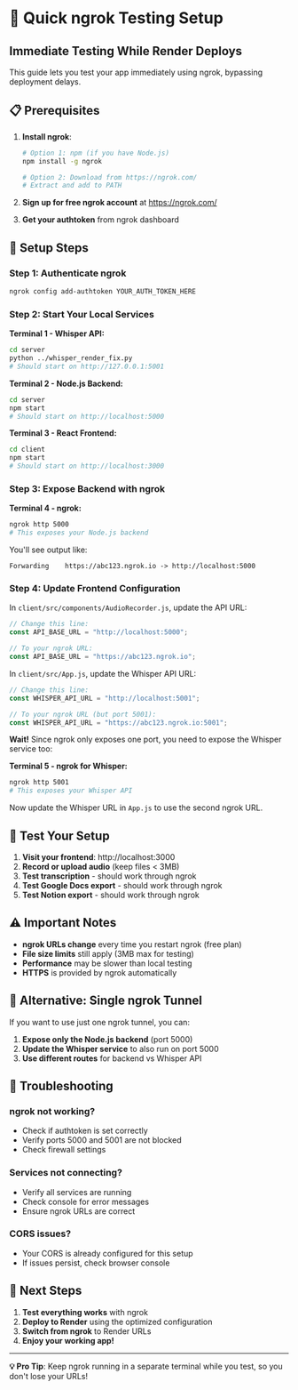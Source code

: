 # 🚀 Quick ngrok Testing Setup

## **Immediate Testing While Render Deploys**

This guide lets you test your app immediately using ngrok, bypassing deployment delays.

## 📋 **Prerequisites**

1. **Install ngrok**:
   ```bash
   # Option 1: npm (if you have Node.js)
   npm install -g ngrok
   
   # Option 2: Download from https://ngrok.com/
   # Extract and add to PATH
   ```

2. **Sign up for free ngrok account** at https://ngrok.com/
3. **Get your authtoken** from ngrok dashboard

## 🔧 **Setup Steps**

### **Step 1: Authenticate ngrok**
```bash
ngrok config add-authtoken YOUR_AUTH_TOKEN_HERE
```

### **Step 2: Start Your Local Services**

**Terminal 1 - Whisper API:**
```bash
cd server
python ../whisper_render_fix.py
# Should start on http://127.0.0.1:5001
```

**Terminal 2 - Node.js Backend:**
```bash
cd server
npm start
# Should start on http://localhost:5000
```

**Terminal 3 - React Frontend:**
```bash
cd client
npm start
# Should start on http://localhost:3000
```

### **Step 3: Expose Backend with ngrok**

**Terminal 4 - ngrok:**
```bash
ngrok http 5000
# This exposes your Node.js backend
```

You'll see output like:
```
Forwarding    https://abc123.ngrok.io -> http://localhost:5000
```

### **Step 4: Update Frontend Configuration**

In `client/src/components/AudioRecorder.js`, update the API URL:
```javascript
// Change this line:
const API_BASE_URL = "http://localhost:5000";

// To your ngrok URL:
const API_BASE_URL = "https://abc123.ngrok.io";
```

In `client/src/App.js`, update the Whisper API URL:
```javascript
// Change this line:
const WHISPER_API_URL = "http://localhost:5001";

// To your ngrok URL (but port 5001):
const WHISPER_API_URL = "https://abc123.ngrok.io:5001";
```

**Wait!** Since ngrok only exposes one port, you need to expose the Whisper service too:

**Terminal 5 - ngrok for Whisper:**
```bash
ngrok http 5001
# This exposes your Whisper API
```

Now update the Whisper URL in `App.js` to use the second ngrok URL.

## 🧪 **Test Your Setup**

1. **Visit your frontend**: http://localhost:3000
2. **Record or upload audio** (keep files < 3MB)
3. **Test transcription** - should work through ngrok
4. **Test Google Docs export** - should work through ngrok
5. **Test Notion export** - should work through ngrok

## ⚠️ **Important Notes**

- **ngrok URLs change** every time you restart ngrok (free plan)
- **File size limits** still apply (3MB max for testing)
- **Performance** may be slower than local testing
- **HTTPS** is provided by ngrok automatically

## 🔄 **Alternative: Single ngrok Tunnel**

If you want to use just one ngrok tunnel, you can:

1. **Expose only the Node.js backend** (port 5000)
2. **Update the Whisper service** to also run on port 5000
3. **Use different routes** for backend vs Whisper API

## 🚨 **Troubleshooting**

### **ngrok not working?**
- Check if authtoken is set correctly
- Verify ports 5000 and 5001 are not blocked
- Check firewall settings

### **Services not connecting?**
- Verify all services are running
- Check console for error messages
- Ensure ngrok URLs are correct

### **CORS issues?**
- Your CORS is already configured for this setup
- If issues persist, check browser console

## 🎯 **Next Steps**

1. **Test everything works** with ngrok
2. **Deploy to Render** using the optimized configuration
3. **Switch from ngrok** to Render URLs
4. **Enjoy your working app!**

---

**💡 Pro Tip**: Keep ngrok running in a separate terminal while you test, so you don't lose your URLs!
